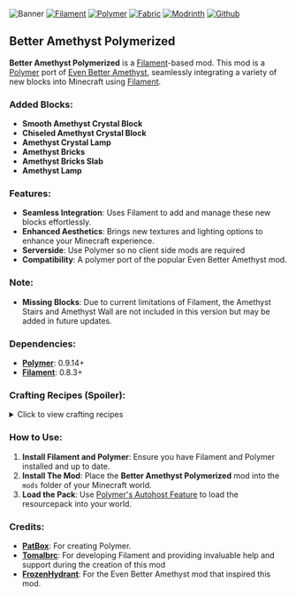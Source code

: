 ![Banner](https://cdn.modrinth.com/data/cached_images/e8d7f933501317a7f909ae328e80855aa4548e5f_0.webp)
[![Filament](https://cdn.modrinth.com/data/cached_images/36c39e31545c2667e224c7cd9a6a53ed8436b608.png)](https://modrinth.com/mod/filament)
[![Polymer](https://imgur.com/Tosv37t.png)]([https://modrinth.com/mod/polymer](https://modrinth.com/mod/polymer))
[![Fabric](https://cdn.modrinth.com/data/cached_images/b5f2bbe24d378d863f70c8b4bf7bf9c0ef2b56f7.png)](https://fabricmc.net/)
[![Modrinth](https://cdn.modrinth.com/data/cached_images/50f2eaa6263492cc65f49ef84a31e7d9fb51179c.png)](https://modrinth.com/mod/decorative-boxes)
[![Github](https://cdn.modrinth.com/data/cached_images/41dfe80a399c0c8466f8cecc9f35048de5066e11.png)](https://github.com/serverside-swzo/DecorativeBoxes)
## Better Amethyst Polymerized

**Better Amethyst Polymerized** is a [Filament](https://modrinth.com/mod/filament)-based mod. This mod is a [Polymer](https://modrinth.com/mod/polymer) port of [Even Better Amethyst](https://modrinth.com/mod/even-better-amethyst), seamlessly integrating a variety of new blocks into Minecraft using [Filament](https://modrinth.com/mod/filament).

### Added Blocks:
- **Smooth Amethyst Crystal Block**
- **Chiseled Amethyst Crystal Block**
- **Amethyst Crystal Lamp**
- **Amethyst Bricks**
- **Amethyst Bricks Slab**
- **Amethyst Lamp**

### Features:
- **Seamless Integration**: Uses Filament to add and manage these new blocks effortlessly.
- **Enhanced Aesthetics**: Brings new textures and lighting options to enhance your Minecraft experience.
- **Serverside**: Use Polymer so no client side mods are required
- **Compatibility**: A polymer port of the popular Even Better Amethyst mod.

### Note:
- **Missing Blocks**: Due to current limitations of Filament, the Amethyst Stairs and Amethyst Wall are not included in this version but may be added in future updates.

### Dependencies:
- **[Polymer](https://modrinth.com/mod/polymer)**: 0.9.14+
- **[Filament](https://modrinth.com/mod/filament)**: 0.8.3+

### Crafting Recipes (Spoiler):
<details>
<summary>Click to view crafting recipes</summary>

- **Amethyst Brick Slabs**: 
  
  ![Amethyst Brick Slabs](https://imgur.com/3ZA0LNm.png)
  
- **Amethyst Bricks**: 
  
  ![Amethyst Bricks](https://imgur.com/FoEndRN.png)
  
- **Amethyst Crystal Lamp**: 
  
  ![Amethyst Crystal Lamp](https://imgur.com/LghehG6.png)
  
- **Amethyst Lamp**: 
  
  ![Amethyst Lamp](https://imgur.com/KjW8UEU.png)
  
- **Chiseled Amethyst Block**: 
  
  ![Chiseled Amethyst Block](https://imgur.com/4NaFnLz.png)
  
- **Smooth Amethyst Block**: 
  
  ![Smooth Amethyst Block](https://imgur.com/lJ9i7hF.png)

</details>

### How to Use:
1. **Install Filament and Polymer**: Ensure you have Filament and Polymer installed and up to date.
2. **Install The Mod**: Place the **Better Amethyst Polymerized** mod into the `mods` folder of your Minecraft world.
3. **Load the Pack**: Use [Polymer's Autohost Feature](https://polymer.pb4.eu/latest/user/resource-pack-hosting/) to load the resourcepack into your world.

### Credits:
- **[PatBox](https://modrinth.com/user/Patbox)**: For creating Polymer.
- **[Tomalbrc](https://modrinth.com/user/tomalbrc)**: For developing Filament and providing invaluable help and support during the creation of this mod
- **[FrozenHydrant](https://modrinth.com/user/FrozenHydrant)**: For the Even Better Amethyst mod that inspired this mod.
